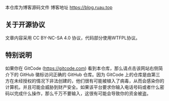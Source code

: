 本仓库为博客源码文件
博客地址 https://blog.ruau.top

## 关于开源协议
文章内容采用 CC BY-NC-SA 4.0 协议，代码部分使用WTFPL协议。

## 特别说明
如果你在 GitCode (https://gitcode.com) 看到本仓库，那么请点击该网站右侧简介下的 GitHub 徽标访问正确的 GitHub 仓库。因为 GitCode 上的仓库是由第三方在未经授权的情况下非法创建的，他们很有可能被植入了病毒，从而会感染你的计算机，并且可能会威胁到财产安全。如果该平台要求你输入电话号码或者什么密码以完成什么操作，那么千万不要输入，这很有可能会导致你的资金被盗。